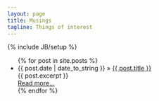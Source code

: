 ```yaml
---
layout: page
title: Musings
tagline: Things of interest
---
```

{% include JB/setup %}

<ul class="posts">
  {% for post in site.posts %}
    <li><span>{{ post.date | date_to_string }}</span> &raquo; <a href="{{ BASE_PATH }}{{ post.url }}">{{ post.title }}</a><div>
    {{ post.excerpt }}<br>
            <a href="{{ post.url }}">Read more...</a></div></li>
  {% endfor %}
</ul>

